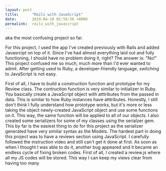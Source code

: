```yaml
---
layout: post
title:      "Rails with JavaScript"
date:       2019-04-10 02:59:56 +0000
permalink:  rails_with_javascript
---
```


aka the most confusing project so far.

For this project, I used the app I've created previously with Rails and added Javasrcipt on top of it. Since I've had almost everything laid out and fully functioning, I should have no problem doing it, right? The answer is: "No!" 
This project confused me so much, much more than I'd ever wanted to admit. After getting used to Ruby, a developer-friendly language, switching to JavaScript is not easy. 

First of all, I have to build a construction function and prototype for my Review class. The contruction function is very similar to initializer in Ruby. You basically create a JavaScript object with atttributes from the passed in data. This is similar to how Ruby instances have atttributes. Honestly, I still don't think I fully understand how prototype works, but it's more or less taking the object newly-created JavaScript object and use some functions on it. This way, the same function will be applied to all of our objects.
I also created some serializers for some of my classes using the serialzer gem. This by far is the easiest thing to do for this project as the serializer generated have very similar syntax as the Models.
The hardest part in doing this project was to have a reviews section using JavaScript. I carefully followed the instruction video and still can't get it done at first. As soon as when I thought I was able to do it, another bug appeared and it became an endless cycle of fixing broken codes. 
First of all, I created a review.js where all my JS codes will be stored. This way I can keep my views clear from having too many <script> tags lying around. Also, having them in a separated file really helps with debugging later on.  This also helped me understand more about the structure of a Rails app with JavaScript. I then create a function for a link in my show page, which when clicked on will render the review section in JSON instead of HTML. I achived this by specifying the respond_to format for the index action in my controller file. Then I added the link to load all the reviews in my book show page. To connect the link and its function, I added a class name for that link and called the class in my function. Also, I need to add another <div> in the page where the reviews will be loaded. The tricky part was to set up the function for it to get the data, render the data in JSON, and append said data to the HTML page. My first problem was that when clicking on the link, it opened a HTML page. I soon realized that it was because I need to add jquery into the manifest file in the asset folder. But after fixing the manifest file, the link still open in HTML. It turned out that I need to move the function prevenDefault() on top before calling ajax to get the data from my link. Doing so will prevent the link to behave normally, which is to open a new HTML page, thus making it render in JSON instead. 
So now I have the page render properly in JSON, I need to iterate into the array of reviews and display each and every of them to the view. The .forEach() function is the perfect solution for this task. Then I append the data retrieved from iterating the Review array simply by chaining .append() to the .forEach() function. However, I think this isn't the ideal solution as I had to include all the <ul> and <li> tags and concated the data with + and " ". All in one single line of code like this: "<ul>" + "<li>" + review.user_username + " " + "said: " + review.content + "</li>" + "</ul>". Needless to say it's super messy and will be a pain to fix later on if I decide to add or change anything. But this was the best solution I could find for now, as using remote_true and having a partial template for the reviews didn't work. 
So now that my reviews are properly loaded without reloading the page, I soon found out that my reviews can only be loaded after refreshing the entire show page, otherwise clicking on the link would not give me anything. I checked my console and my terminal to make sure that the returned data was correct and the route was indeed working. There was no error anywhere else in my program. So what was the problem that prevent my link to work? It turned out that, by using Rails 5, I need to have turbolinks loaded before running my function. So by adding $(document).on('turbolinks:load', function()) to the begining of my function, my link finally works as supposed to. 
The next thing I need to do is to add the feature to having the show page for my chapters be able to load the next chapter without refreshing the page. I added a link that when clicked will execute the js-next function. It will get and load the id of the next chapter, grab the data from the next chapter and render them as text for the view. This was fairly easy to do as I've learn about this in one of our lessons. 

This project is less complicated compared to the Rails project but by far is the most confusing. Adding the layers of JavaScript on top of Rails created some unexpected behaviors which was very hard to debug as most of the time I didn't even know which part of my codes was the problem. Almost all of my JavaScript codes were copied from either the Learn lessons or on the Internet and I still don't fully understand them. I think the most important thing I learned from doing this project is to know where to look for when having errors and where to put JavaScript codes inside a Rails app. I believe with enough practice I would be able to get more comfortble with JavaScript, but as for now, it's still the most confusing thing I've ever learned.
